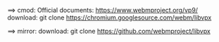 ==> cmod:
Official documents: https://www.webmproject.org/vp9/
download: git clone https://chromium.googlesource.com/webm/libvpx

==> mirror:
download: git clone https://github.com/webmproject/libvpx
